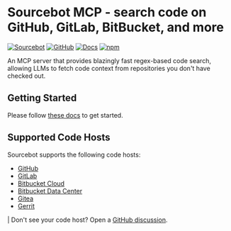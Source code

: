 # Sourcebot MCP - search code on GitHub, GitLab, BitBucket, and more

[![Sourcebot](https://img.shields.io/badge/Website-sourcebot.dev-blue)](https://sourcebot.dev)
[![GitHub](https://img.shields.io/badge/GitHub-sourcebot--dev%2Fsourcebot-green?logo=github)](https://github.com/sourcebot-dev/sourcebot)
[![Docs](https://img.shields.io/badge/Docs-docs.sourcebot.dev-yellow)](https://docs.sourcebot.dev/docs/more/mcp-server)
[![npm](https://img.shields.io/npm/v/@sourcebot/mcp)](https://www.npmjs.com/package/@sourcebot/mcp)


An MCP server that provides blazingly fast regex-based code search, allowing LLMs to fetch code context from repositories you don't have checked out.

## Getting Started
Please follow [these docs](https://docs.sourcebot.dev/docs/more/mcp-server) to get started.

## Supported Code Hosts
Sourcebot supports the following code hosts:
- [GitHub](https://docs.sourcebot.dev/docs/connections/github)
- [GitLab](https://docs.sourcebot.dev/docs/connections/gitlab)
- [Bitbucket Cloud](https://docs.sourcebot.dev/docs/connections/bitbucket-cloud)
- [Bitbucket Data Center](https://docs.sourcebot.dev/docs/connections/bitbucket-data-center)
- [Gitea](https://docs.sourcebot.dev/docs/connections/gitea)
- [Gerrit](https://docs.sourcebot.dev/docs/connections/gitea)

| Don't see your code host? Open a [GitHub discussion](https://github.com/sourcebot-dev/sourcebot/discussions/categories/ideas).